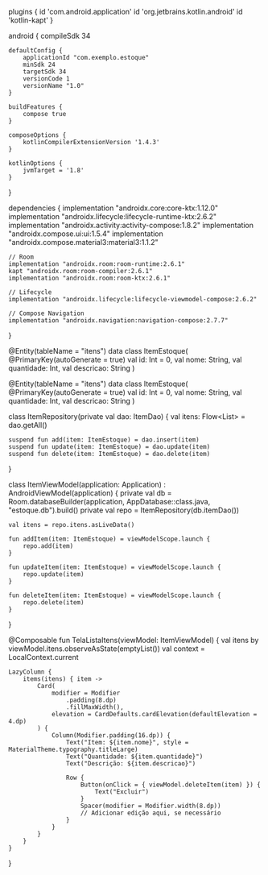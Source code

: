 plugins {
    id 'com.android.application'
    id 'org.jetbrains.kotlin.android'
    id 'kotlin-kapt'
}

android {
    compileSdk 34

    defaultConfig {
        applicationId "com.exemplo.estoque"
        minSdk 24
        targetSdk 34
        versionCode 1
        versionName "1.0"
    }

    buildFeatures {
        compose true
    }

    composeOptions {
        kotlinCompilerExtensionVersion '1.4.3'
    }

    kotlinOptions {
        jvmTarget = '1.8'
    }
}

dependencies {
    implementation "androidx.core:core-ktx:1.12.0"
    implementation "androidx.lifecycle:lifecycle-runtime-ktx:2.6.2"
    implementation "androidx.activity:activity-compose:1.8.2"
    implementation "androidx.compose.ui:ui:1.5.4"
    implementation "androidx.compose.material3:material3:1.1.2"

    // Room
    implementation "androidx.room:room-runtime:2.6.1"
    kapt "androidx.room:room-compiler:2.6.1"
    implementation "androidx.room:room-ktx:2.6.1"

    // Lifecycle
    implementation "androidx.lifecycle:lifecycle-viewmodel-compose:2.6.2"

    // Compose Navigation
    implementation "androidx.navigation:navigation-compose:2.7.7"
}

@Entity(tableName = "itens")
data class ItemEstoque(
    @PrimaryKey(autoGenerate = true) val id: Int = 0,
    val nome: String,
    val quantidade: Int,
    val descricao: String
)

@Entity(tableName = "itens")
data class ItemEstoque(
    @PrimaryKey(autoGenerate = true) val id: Int = 0,
    val nome: String,
    val quantidade: Int,
    val descricao: String
)

class ItemRepository(private val dao: ItemDao) {
    val itens: Flow<List<ItemEstoque>> = dao.getAll()

    suspend fun add(item: ItemEstoque) = dao.insert(item)
    suspend fun update(item: ItemEstoque) = dao.update(item)
    suspend fun delete(item: ItemEstoque) = dao.delete(item)
}

class ItemViewModel(application: Application) : AndroidViewModel(application) {
    private val db = Room.databaseBuilder(application, AppDatabase::class.java, "estoque.db").build()
    private val repo = ItemRepository(db.itemDao())

    val itens = repo.itens.asLiveData()

    fun addItem(item: ItemEstoque) = viewModelScope.launch {
        repo.add(item)
    }

    fun updateItem(item: ItemEstoque) = viewModelScope.launch {
        repo.update(item)
    }

    fun deleteItem(item: ItemEstoque) = viewModelScope.launch {
        repo.delete(item)
    }
}

@Composable
fun TelaListaItens(viewModel: ItemViewModel) {
    val itens by viewModel.itens.observeAsState(emptyList())
    val context = LocalContext.current

    LazyColumn {
        items(itens) { item ->
            Card(
                modifier = Modifier
                    .padding(8.dp)
                    .fillMaxWidth(),
                elevation = CardDefaults.cardElevation(defaultElevation = 4.dp)
            ) {
                Column(Modifier.padding(16.dp)) {
                    Text("Item: ${item.nome}", style = MaterialTheme.typography.titleLarge)
                    Text("Quantidade: ${item.quantidade}")
                    Text("Descrição: ${item.descricao}")

                    Row {
                        Button(onClick = { viewModel.deleteItem(item) }) {
                            Text("Excluir")
                        }
                        Spacer(modifier = Modifier.width(8.dp))
                        // Adicionar edição aqui, se necessário
                    }
                }
            }
        }
    }
}
